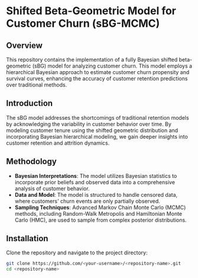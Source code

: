 
# Shifted Beta-Geometric Model for Customer Churn (sBG-MCMC)

## Overview
This repository contains the implementation of a fully Bayesian shifted beta-geometric (sBG) model for analyzing customer churn. This model employs a hierarchical Bayesian approach to estimate customer churn propensity and survival curves, enhancing the accuracy of customer retention predictions over traditional methods.

## Introduction
The sBG model addresses the shortcomings of traditional retention models by acknowledging the variability in customer behavior over time. By modeling customer tenure using the shifted geometric distribution and incorporating Bayesian hierarchical modeling, we gain deeper insights into customer retention and attrition dynamics.

## Methodology
- **Bayesian Interpretations**: The model utilizes Bayesian statistics to incorporate prior beliefs and observed data into a comprehensive analysis of customer behavior.
- **Data and Model**: The model is structured to handle censored data, where customers' churn events are only partially observed.
- **Sampling Techniques**: Advanced Markov Chain Monte Carlo (MCMC) methods, including Random-Walk Metropolis and Hamiltonian Monte Carlo (HMC), are used to sample from complex posterior distributions.

## Installation
Clone the repository and navigate to the project directory:
```bash
git clone https://github.com/<your-username>/<repository-name>.git
cd <repository-name>
